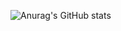 

![Anurag's GitHub stats](https://github-readme-stats.vercel.app/api?username=Diogoxr&show_icons=true&theme=radical)
